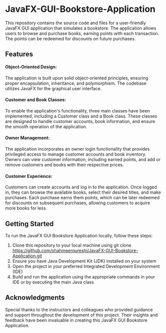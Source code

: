 # JavaFX-GUI-Bookstore-Application
This repository contains the source code and files for a user-friendly JavaFX GUI application that simulates a bookstore. The application allows users to browse and purchase books, earning points with each transaction. The points can be redeemed for discounts on future purchases.

## Features

#### Object-Oriented Design:
The application is built upon solid object-oriented principles, ensuring proper encapsulation, inheritance, and polymorphism. The codebase utilizes JavaFX for the graphical user interface.
#### Customer and Book Classes:
To enable the application's functionality, three main classes have been implemented, including a Customer class and a Book class. These classes are designed to handle customer accounts, book information, and ensure the smooth operation of the application.
#### Owner Management: 
The application incorporates an owner login functionality that provides privileged access to manage customer accounts and book inventory. Owners can view customer information, including earned points, and add or remove customers and books with their respective prices.
#### Customer Experience: 
Customers can create accounts and log in to the application. Once logged in, they can browse the available books, select their desired titles, and make purchases. Each purchase earns them points, which can be later redeemed for discounts on subsequent purchases, allowing customers to acquire more books for less.

## Getting Started

To run the JavaFX GUI Bookstore Application locally, follow these steps:

1. Clone this repository to your local machine using git clone https://github.com/shahmeerqureshi/JavaFX-GUI-Bookstore-Application.git
2. Ensure you have Java Development Kit (JDK) installed on your system
3. Open the project in your preferred Integrated Development Environment (IDE)
4. Build and run the application using the appropriate commands in your IDE or by executing the main Java class

## Acknowledgments
Special thanks to the instructors and colleagues who provided guidance and support throughout the development of this project. Their insights and feedback have been invaluable in creating this JavaFX GUI Bookstore Application.
